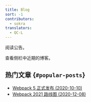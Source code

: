 ```yaml
---
title: Blog
sort: -1
contributors:
  - sokra
translators:
  - QC-L
---
```


阅读公告。

查看侧栏中近期的博客。

## 热门文章 {`#popular-posts`}

- [Webpack 5 正式发布 (2020-10-10)](/blog/2020-10-10-webpack-5-release/)
- [Webpack 2021 路线图 (2020-12-08)](/blog/2020-12-08-roadmap-2021/)
